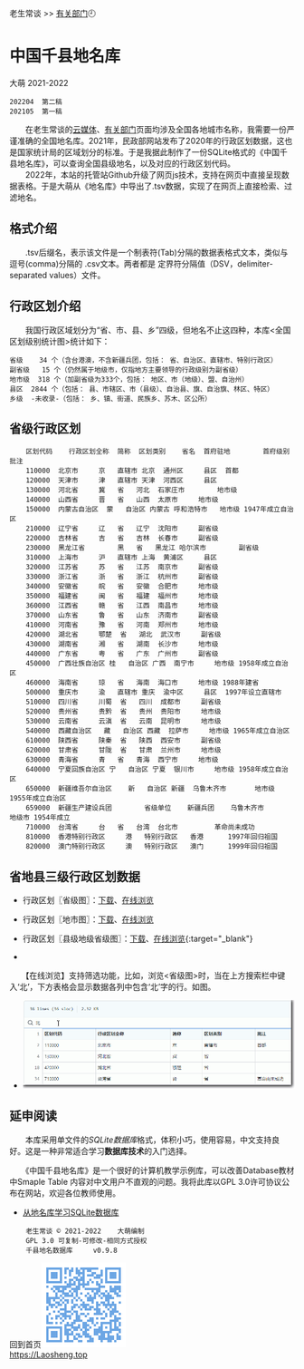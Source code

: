 老生常谈 >> [有关部门](.)🕘

中国千县地名库
==============
大萌 2021-2022

	202204  第二稿
	202105  第一稿

　　在老生常谈的[云媒体](../fly)、[有关部门](../fuwu)页面均涉及全国各地城市名称，我需要一份严谨准确的全国地名库。2021年，民政部网站发布了2020年的行政区划数据，这也是国家统计局的区域划分的标准。于是我据此制作了一份SQLite格式的《中国千县地名库》，可以查询全国县级地名，以及对应的行政区划代码。  
　　2022年，本站的托管站Github升级了网页js技术，支持在网页中直接呈现数据表格。于是大萌从《地名库》中导出了.tsv数据，实现了在网页上直接检索、过滤地名。

格式介绍
--------
　　.tsv后缀名，表示该文件是一个制表符(Tab)分隔的数据表格式文本，类似与逗号(comma)分隔的 .csv文本。两者都是 定界符分隔值（DSV，delimiter-separated values）文件。

行政区划介绍
-----------

　　我国行政区域划分为“省、市、县、乡”四级，但地名不止这四种，本库<全国区划级别统计图>统计如下：

	省级	  34 个（含台港澳，不含新疆兵团，包括： 省、自治区、直辖市、特别行政区）
	副省级	  15 个（仍然属于地级市，仅指地方主要领导的行政级别为副省级）
	地市级	 318 个（加副省级为333个，包括： 地区、市（地级）、盟、自治州）
	县区	2844 个（包括： 县、市辖区、市（县级）、自治县、旗、自治旗、林区、特区）
	乡级	-未收录-（包括： 乡、镇、街道、民族乡、苏木、区公所）


省级行政区划
-----------

```TSV
	区划代码	行政区划全称	简称	区划类别	省名	首府驻地		首府级别	批注
	110000	北京市		京	直辖市	北京	通州区		县区	首都
	120000	天津市		津	直辖市	天津	河西区		县区	
	130000	河北省		冀	省	河北	石家庄市		地市级	
	140000	山西省		晋	省	山西	太原市		地市级	
	150000	内蒙古自治区	蒙	自治区	内蒙古	呼和浩特市	地市级	1947年成立自治区
	210000	辽宁省		辽	省	辽宁	沈阳市		副省级	
	220000	吉林省		吉	省	吉林	长春市		副省级	
	230000	黑龙江省		黑	省	黑龙江	哈尔滨市		副省级	
	310000	上海市		沪	直辖市	上海	黄浦区		县区	
	320000	江苏省		苏	省	江苏	南京市		副省级	
	330000	浙江省		浙	省	浙江	杭州市		副省级	
	340000	安徽省		皖	省	安徽	合肥市		地市级	
	350000	福建省		闽	省	福建	福州市		地市级	
	360000	江西省		赣	省	江西	南昌市		地市级	
	370000	山东省		鲁	省	山东	济南市		副省级	
	410000	河南省		豫	省	河南	郑州市		地市级	
	420000	湖北省		鄂楚	省	湖北	武汉市		副省级	
	430000	湖南省		湘	省	湖南	长沙市		地市级	
	440000	广东省		粤	省	广东	广州市		副省级	
	450000	广西壮族自治区	桂	自治区	广西	南宁市		地市级	1958年成立自治区
	460000	海南省		琼	省	海南	海口市		地市级	1988年建省
	500000	重庆市		渝	直辖市	重庆	渝中区		县区	1997年设立直辖市
	510000	四川省		川蜀	省	四川	成都市		副省级	
	520000	贵州省		贵黔	省	贵州	贵阳市		地市级	
	530000	云南省		云滇	省	云南	昆明市		地市级	
	540000	西藏自治区	藏	自治区	西藏	拉萨市		地市级	1965年成立自治区
	610000	陕西省		陕秦	省	陕西	西安市		副省级	
	620000	甘肃省		甘陇	省	甘肃	兰州市		地市级	
	630000	青海省		青	省	青海	西宁市		地市级	
	640000	宁夏回族自治区	宁	自治区	宁夏	银川市		地市级	1958年成立自治区
	650000	新疆维吾尔自治区	新	自治区	新疆	乌鲁木齐市		地市级	1955年成立自治区
	659000	新疆生产建设兵团		省级单位	新疆兵团	乌鲁木齐市		地级市	1954年成立
	710000	台湾省		台	省	台湾	台北市			革命尚未成功
	810000	香港特别行政区		港	特别行政区	香港		1997年回归祖国
	820000	澳门特别行政区		澳	特别行政区	澳门		1999年回归祖国

```

省地县三级行政区划数据
--------------------

+	行政区划〖省级图〗：[下载](diming省级图.tsv)、[在线浏览](https://github.com/DiamonWoo/Laosheng.top/blob/master/fuwu/diming省级图.tsv)

+	行政区划〖地市图〗：[下载](diming地市图.tsv)、[在线浏览](https://github.com/DiamonWoo/Laosheng.top/blob/master/fuwu/diming地市图.tsv)

+	行政区划〖县级地级省级图〗：[下载](diming县级地级省级图.tsv)、[在线浏览](https://github.com/DiamonWoo/Laosheng.top/blob/master/fuwu/diming县级地级省级图.tsv){:target="_blank"}
-

　　【在线浏览】支持筛选功能，比如，浏览<省级图>时，当在上方搜索栏中键入‘北’，下方表格会显示数据各列中包含‘北’字的行。如图。

+	![](tsv2github.png)


延申阅读
---------

　　本库采用单文件的*SQLite数据库*格式，体积小巧，使用容易，中文支持良好。这是一种非常适合学习**数据库技术**的入门选择。

　　《中国千县地名库》是一个很好的计算机教学示例库，可以改善Database教材中Smaple Table 内容对中文用户不直观的问题。我将此库以GPL 3.0许可协议公布在网站，欢迎各位教师使用。

+	[从地名库学习SQLite数据库](diming4SQLite)


```
	老生常谈 © 2021-2022	大萌编制
	GPL 3.0	可复制-可修改-相同方式授权
	千县地名数据库		v0.9.8
```
回到首页<a href=".." title="返回老生常谈首页"><img src="../indexQR-Blue.png" /></a>  
https://Laosheng.top  
<!-- Global site tag (gtag.js) - Google Analytics -->
<script async src="https://www.googletagmanager.com/gtag/js?id=UA-179794713-1"></script>
<script>  window.dataLayer = window.dataLayer || [];
  function gtag(){dataLayer.push(arguments);}
  gtag('js', new Date());  gtag('config', 'UA-179794713-1');
</script>
